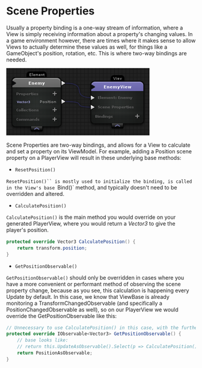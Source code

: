 # Scene Properties

Usually a property binding is a one-way stream of information, where a View is simply receiving information about a property's changing values. In a game environment however, there are times where it makes sense to allow Views to actually determine these values as well, for things like a GameObject's position, rotation, etc. This is where two-way bindings are needed.

![](images/Screenshot_119.png)

Scene Properties are two-way bindings, and allows for a View to calculate and set a property on its ViewModel. For example, adding a Position scene property on a PlayerView will result in these underlying base methods:

* `ResetPosition()`

`ResetPosition()`` is mostly used to initialize the binding, is called in the View's base `Bind()` method, and typically doesn't need to be overridden and altered.

* `CalculatePosition()`

`CalculatePosition()` is the main method you would override on your generated PlayerView, where you would return a _Vector3_ to give the player's position.

```csharp
protected override Vector3 CalculatePosition() {
    return transform.position;
}
```

* `GetPositionObservable()`

`GetPositionObservable()` should only be overridden in cases where you have a more convenient or performant method of observing the scene property change, because as you see, this calculation is happening every Update by default. In this case, we know that ViewBase is already monitoring a TransformChangedObservable (and specifically a PositionChangedObservable as well), so on our PlayerView we would override the GetPositionObservable like this:

```csharp
// Unnecessary to use CalculatePosition() in this case, with the further code below.
protected override IObservable<Vector3> GetPositionObservable() {
    // base looks like:
    // return this.UpdateAsObservable().Select(p => CalculatePosition());
    return PositionAsObservable;
}
```
